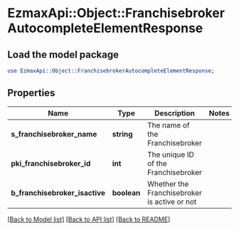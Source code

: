 # EzmaxApi::Object::FranchisebrokerAutocompleteElementResponse

## Load the model package
```perl
use EzmaxApi::Object::FranchisebrokerAutocompleteElementResponse;
```

## Properties
Name | Type | Description | Notes
------------ | ------------- | ------------- | -------------
**s_franchisebroker_name** | **string** | The name of the Franchisebroker | 
**pki_franchisebroker_id** | **int** | The unique ID of the Franchisebroker | 
**b_franchisebroker_isactive** | **boolean** | Whether the Franchisebroker is active or not | 

[[Back to Model list]](../README.md#documentation-for-models) [[Back to API list]](../README.md#documentation-for-api-endpoints) [[Back to README]](../README.md)


